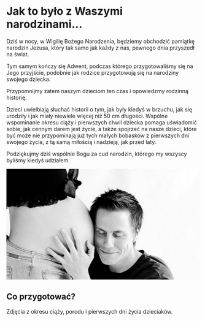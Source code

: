 # Jak to było z Waszymi narodzinami...

Dziś w nocy, w Wigilię Bożego Narodzenia, będziemy obchodzić pamiątkę narodzin Jezusa, który tak samo jak każdy z nas, pewnego dnia przyszedł na świat.

Tym samym kończy się Adwent, podczas którego przygotowaliśmy się na Jego przyjście, podobnie jak rodzice przygotowują się na narodziny swojego dziecka.

Przypomnijmy zatem naszym dzieciom ten czas i opowiedzmy rodzinną historię.

Dzieci uwielbiają słuchać historii o tym, jak były kiedyś w brzuchu, jak się urodziły i jak miały niewiele więcej niż 50 cm długości. Wspólne wspominanie okresu ciąży i pierwszych chwil dziecka pomaga uświadomić sobie, jak cennym darem jest życie, a także spojrzeć na nasze dzieci, które być może nie przypominają już tych małych bobasków z pierwszych dni swojego życia, z tą samą miłością i nadzieją, jak przed laty.

Podziękujmy dziś wspólnie Bogu za cud narodzin, którego my wszyscy byliśmy kiedyś udziałem.

![Zdjęcie](/img/2020-12-24.jpg)

## Co przygotować?

Zdjęcia z okresu ciąży, porodu i pierwszych dni życia dzieciaków.
